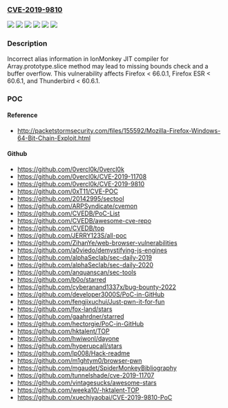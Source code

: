 ### [CVE-2019-9810](https://cve.mitre.org/cgi-bin/cvename.cgi?name=CVE-2019-9810)
![](https://img.shields.io/static/v1?label=Product&message=Firefox%20ESR&color=blue)
![](https://img.shields.io/static/v1?label=Product&message=Firefox&color=blue)
![](https://img.shields.io/static/v1?label=Product&message=Thunderbird&color=blue)
![](https://img.shields.io/static/v1?label=Version&message=%3C%2060.6.1%20&color=brighgreen)
![](https://img.shields.io/static/v1?label=Version&message=%3C%2066.0.1%20&color=brighgreen)
![](https://img.shields.io/static/v1?label=Vulnerability&message=IonMonkey%20MArraySlice%20has%20incorrect%20alias%20information&color=brighgreen)

### Description

Incorrect alias information in IonMonkey JIT compiler for Array.prototype.slice method may lead to missing bounds check and a buffer overflow. This vulnerability affects Firefox < 66.0.1, Firefox ESR < 60.6.1, and Thunderbird < 60.6.1.

### POC

#### Reference
- http://packetstormsecurity.com/files/155592/Mozilla-Firefox-Windows-64-Bit-Chain-Exploit.html

#### Github
- https://github.com/0vercl0k/0vercl0k
- https://github.com/0vercl0k/CVE-2019-11708
- https://github.com/0vercl0k/CVE-2019-9810
- https://github.com/0xT11/CVE-POC
- https://github.com/20142995/sectool
- https://github.com/ARPSyndicate/cvemon
- https://github.com/CVEDB/PoC-List
- https://github.com/CVEDB/awesome-cve-repo
- https://github.com/CVEDB/top
- https://github.com/JERRY123S/all-poc
- https://github.com/ZihanYe/web-browser-vulnerabilities
- https://github.com/a0viedo/demystifying-js-engines
- https://github.com/alphaSeclab/sec-daily-2019
- https://github.com/alphaSeclab/sec-daily-2020
- https://github.com/anquanscan/sec-tools
- https://github.com/b0o/starred
- https://github.com/cyberanand1337x/bug-bounty-2022
- https://github.com/developer3000S/PoC-in-GitHub
- https://github.com/fengjixuchui/Just-pwn-it-for-fun
- https://github.com/fox-land/stars
- https://github.com/gaahrdner/starred
- https://github.com/hectorgie/PoC-in-GitHub
- https://github.com/hktalent/TOP
- https://github.com/hwiwonl/dayone
- https://github.com/hyperupcall/stars
- https://github.com/lp008/Hack-readme
- https://github.com/m1ghtym0/browser-pwn
- https://github.com/mgaudet/SpiderMonkeyBibliography
- https://github.com/tunnelshade/cve-2019-11707
- https://github.com/vintagesucks/awesome-stars
- https://github.com/weeka10/-hktalent-TOP
- https://github.com/xuechiyaobai/CVE-2019-9810-PoC

